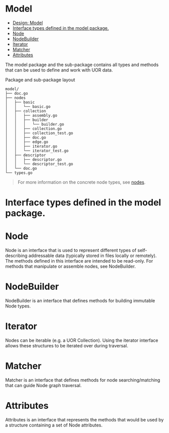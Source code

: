 # Model

- [Design: Model](#design-model)
- [Interface types defined in the model package.](#interface-types-defined-in-the-model-package)
- [Node](#node)
- [NodeBuilder](#nodebuilder)
- [Iterator](#iterator)
- [Matcher](#matcher)
- [Attributes](#attributes)


The model package and the sub-package contains all types and methods that can be used to define and work with UOR data.

Package and sub-package layout 
```
model/
├── doc.go
├── nodes
│   ├── basic
│   │   └── basic.go
│   ├── collection
│   │   ├── assembly.go
│   │   ├── builder
│   │   │   └── builder.go
│   │   ├── collection.go
│   │   ├── collection_test.go
│   │   ├── doc.go
│   │   ├── edge.go
│   │   ├── iterator.go
│   │   └── iterator_test.go
│   ├── descriptor
│   │   ├── descriptor.go
│   │   └── descriptor_test.go
│   └── doc.go
└── types.go
```

> For more information on the concrete node types, see [nodes](nodes.md).

# Interface types defined in the model package.
# Node
Node is an interface that is used to represent different types of self-describing addressable data (typically stored in files locally or remotely). The methods defined in this interface are intended to be read-only. For methods that manipulate or assemble nodes, see NodeBuilder.

# NodeBuilder
NodeBuilder is an interface that defines methods for building immutable Node types. 

# Iterator
Nodes can be iterable (e.g. a UOR Collection). Using the iterator interface allows these structures to be iterated over during traversal.

# Matcher
Matcher is an interface that defines methods for node searching/matching that can guide Node graph traversal.

# Attributes

Attributes is an interface that represents the methods that would be used by a structure containing a set of Node attributes.


